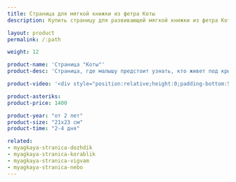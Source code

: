 ```yaml
---
title: Страница для мягкой книжки из фетра Коты
description: Купить страницу для развивающей мягкой книжки из фетра Коты в магазине KiddyTrick

layout: product
permalink: /:path

weight: 12

product-name: 'Страница "Коты"'
product-desc: 'Страница, где малышу предстоит узнать, кто живет под крышей дома. Утром котики разбегаются по двору и прячутся, а с наступлением ночи возвращаются домой. День и ночь меняются с помощью вращающегося диска. В доме можно выключать и включать свет.'

product-video: '<div style="position:relative;height:0;padding-bottom:56.25%"><iframe src="https://www.youtube.com/embed/ZAIj4lm39AU?ecver=2" width="640" height="360" frameborder="0" style="position:absolute;width:100%;height:100%;left:0" allowfullscreen></iframe></div>'

product-asteriks:
product-price: 1400

product-year: "от 2 лет"
product-size: "21х23 см"
product-time: "2-4 дня"

related:
- myagkaya-stranica-dozhdik
- myagkaya-stranica-korablik
- myagkaya-stranica-vigvam
- myagkaya-stranica-nebo
---
```

	